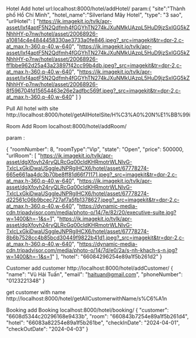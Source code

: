 Hotel
  Add hotel
  url:localhost:8000/hotel/addHotel/
  param:{
    "site":"Thành phố Hồ Chí Minh",
    "hotel_name":"Silverland Mây Hotel",
    "type": "3 sao",
    "urlHotel": 
    [
            "https://ik.imagekit.io/tvlk/apr-asset/Ixf4aptF5N2Qdfmh4fGGYhTN274kJXuNMkUAzpL5HuD9jzSxIGG5kZNhhHY-p7nw/hotel/asset/20068926-a10814c4e4844458330ae3733a0fe846.jpeg?_src=imagekit&tr=dpr-2,c-at_max,h-360,q-40,w-640",
            "https://ik.imagekit.io/tvlk/apr-asset/Ixf4aptF5N2Qdfmh4fGGYhTN274kJXuNMkUAzpL5HuD9jzSxIGG5kZNhhHY-p7nw/hotel/asset/20068926-ff1bbe962d25a43a23897f42cc99b4db.jpeg?_src=imagekit&tr=dpr-2,c-at_max,h-360,q-40,w-640",
            "https://ik.imagekit.io/tvlk/apr-asset/Ixf4aptF5N2Qdfmh4fGGYhTN274kJXuNMkUAzpL5HuD9jzSxIGG5kZNhhHY-p7nw/hotel/asset/20068926-8f596704fd15654463e26e2adfbc569f.jpeg?_src=imagekit&tr=dpr-2,c-at_max,h-360,q-40,w-640"
    ]
  }


  Pull All hotel with site 
  http://localhost:8000/hotel/getAllHotelSite/H%C3%A0%20N%E1%BB%99i






Room
  Add Room 
  localhost:8000/hotel/addRoom/

  param :
  
{
    "roomNumber": 8,
    "roomType":"Vip",
    "state": "Open",
    "price": 500000,
    "urlRoom": [
        "https://ik.imagekit.io/tvlk/apr-asset/dgXfoyh24ryQLRcGq00cIdKHRmotrWLNlvG-TxlcLxGkiDwaUSggleJNPRgIHCX6/hotel/asset/67778274-665e661aa4dc3b70be8ff81d66f71171.jpeg?_src=imagekit&tr=dpr-2,c-at_max,h-360,q-40,w-640",
        "https://ik.imagekit.io/tvlk/apr-asset/dgXfoyh24ryQLRcGq00cIdKHRmotrWLNlvG-TxlcLxGkiDwaUSggleJNPRgIHCX6/hotel/asset/67778274-d22561c06b9bcec727af7a5fb1378627.jpeg?_src=imagekit&tr=dpr-2,c-at_max,h-360,q-40,w-640",
        "https://dynamic-media-cdn.tripadvisor.com/media/photo-o/14/7e/82/20/executive-suite.jpg?w=1400&h=-1&s=1",
        "https://ik.imagekit.io/tvlk/apr-asset/dgXfoyh24ryQLRcGq00cIdKHRmotrWLNlvG-TxlcLxGkiDwaUSggleJNPRgIHCX6/hotel/asset/67778274-8b6b7528cc4b85bcd30449f9822b41d1.jpeg?_src=imagekit&tr=dpr-2,c-at_max,h-360,q-40,w-640",
        "https://dynamic-media-cdn.tripadvisor.com/media/photo-o/14/7d/e0/2a/s-nh-khach-s-n.jpg?w=1400&h=-1&s=1"
    ],
    "hotel": "66084296254e89a1f5b261d2"
}






Customer
add customer
  http://localhost:8000/hotel/addCustomer/
  {
    "name": "Vũ Hải Tuấn",
    "email": "haituan@gmail.com",
    "phoneNumber": "0123221348"
}



get customer with name
http://localhost:8000/hotel/getAllCustomerwithName/s%C6%A1n





Booking
  add Booking 
  localhost:8000/hotel/booking/
  {
                "customer": "6608d5344c20296168e9433b",
                "room": "660843b7254e89a1f5b261d4",
                "hotel": "66083a82254e89a1f5b261be", 
                "checkInDate": "2024-04-01",
                "checkOutDate": "2024-04-03"
}
